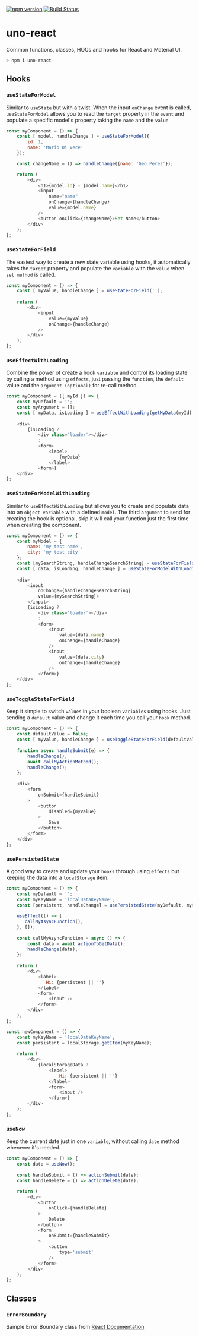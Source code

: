[![npm version](https://badge.fury.io/js/uno-react.svg)](https://badge.fury.io/js/uno-react)
[![Build Status](https://travis-ci.org/unosquare/uno-react.svg?branch=master)](https://travis-ci.org/unosquare/uno-react)

# uno-react

Common functions, classes, HOCs and hooks for React and Material UI.

```bash
> npm i uno-react
```

## Hooks

### `useStateForModel`

Similar to `useState` but with a twist. When the input `onChange` event is called, `useStateForModel` allows you to read the `target` property in the `event` and populate a specific model's property taking the `name` and the `value`.

```javascript
const myComponent = () => {
    const [ model, handleChange ] = useStateForModel({
        id: 1,
        name: 'Mario Di Vece'
    });

    const changeName = () => handleChange({name: 'Geo Perez'});

    return (
        <div>
            <h1>{model.id} - {model.name}</h1>
            <input 
                name="name"
                onChange={handleChange} 
                value={model.name}
            />
            <button onClick={changeName}>Set Name</button>
        </div>
    );
};
```

### `useStateForField`
The easiest way to create a new state variable using hooks, it automatically takes the `target` property and populate the `variable` with the `value` when `set method` is called.

```javascript
const myComponent = () => {
    const [ myValue, handleChange ] = useStateForField('');
    
    return (
        <div>
            <input
                value={myValue}
                onChange={handleChange}
            />
        </div>
    );
};
```

### `useEffectWithLoading`
Combine the power of create a hook `variable` and control its loading state by calling a method using `effects`, just passing the `function`, the `default` value and the `argument (optional)` for re-call method.

```javascript
const myComponent = ({ myId }) => {
    const myDefault = '';
    const myArgument = [];
    const [ myData, isLoading ] = useEffectWithLoading(getMyData(myId), myDefault, myArgument);
   
    <div>
        {isLoading ?
            <div class='loader'></div>
            :
            <form>
                <label>
                    {myData}
                </label>
            <form>}
    </div>
};
```

### `useStateForModelWithLoading`
Similar to `useEffectWithLoading` but allows you to create and populate data into an `object variable` with a defined `model`. The third `argument` to send for creating the hook is optional, skip it will call your function just the first time when creating the component.

```javascript
const myComponent = () => {
    const myModel = {
        name: 'my test name',
        city: 'my test city'
    };
    const [mySearchString, handleChangeSearchString] = useStateForField('');
    const [ data, isLoading, handleChange ] = useStateForModelWithLoading(getMyData(mySearchString), myModel, [mySearchString]);
    
    <div>
        <input 
            onChange={handleChangeSearchString} 
            value={mySearchString}>
        </input>
        {isLoading ?
            <div class='loader'></div>
            :
            <form>
                <input
                    value={data.name}
                    onChange={handleChange}
                />
                <input
                    value={data.city}
                    onChange={handleChange}
                />
            </form>}
    </div>
};
```

### `useToggleStateForField`
Keep it simple to switch `values` in your boolean `variables` using hooks. Just sending a `default` value and change it each time you call your `hook` method.

```javascript
const myComponent = () => {
    const defaultValue = false;
    const [ myValue, handleChange ] = useToggleStateForField(defaultValue);
    
    function async handleSubmit(e) => {
        handleChange();
        await callMyActionMethod();
        handleChange();
    };
    
    <div>
        <form
            onSubmit={handleSubmit}
        >
            <button
                disabled={myValue}
            >
                Save
            </button>
        </form>
    </div>
};
```

### `usePersistedState`
A good way to create and update your `hooks` through using `effects` but keeping the data into a `localStorage` item.

```javascript
const myComponent = () => {
    const myDefault = '';
    const myKeyName = 'localDataKeyName';
    const [persistent, handleChange] = usePersistedState(myDefault, myKeyName);
    
    useEffect(() => {
       callMyAsyncFunction();
    }, []);
    
    const callMyAsyncFunction = async () => {
        const data = await actionToGetData();
        handleChange(data);
    };
    
    return (
        <div>
            <label>
               Hi: {persistent || ''}
            </label>
            <form>
                <input />
            </form>
        </div>
    );
};

const newComponent = () => {
    const myKeyName = 'localDataKeyName';
    const persistent = localStorage.getItem(myKeyName);
    
    return (
        <div>
            {localStorageData ?
                <label>
                    Hi: {persistent || ''}
                </label>
                <form>
                    <input />
                </form>}
        </div>
    );
};
```

### `useNow`
Keep the current date just in one `variable`, without calling `date` method whenever it's needed.

```javascript
const myComponent = () => {
    const date = useNow();
    
    const handleSubmit = () => actionSubmit(date);
    const handleDelete = () => actionDelete(date);
    
    return (
        <div>
            <button
                onClick={handleDelete}
            >
                Delete
            </button>
            <form
                onSubmit={handleSubmit}
            >
                <button
                    type='submit'
                />
            </form>
        </div>
    );
};
```

## Classes

### `ErrorBoundary`

Sample Error Boundary class from [React Documentation](https://reactjs.org/docs/error-boundaries.html)